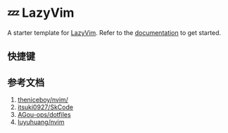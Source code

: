 # 💤 LazyVim

A starter template for [LazyVim](https://github.com/LazyVim/LazyVim).
Refer to the [documentation](https://lazyvim.github.io/installation) to get started.



## 快捷键




## 参考文档

1. [theniceboy/nvim/](https://github.com/theniceboy/nvim/blob/master/README_cn.md#xtabline---%E7%B2%BE%E8%87%B4%E7%9A%84%E9%A1%B6%E6%A0%8F)
2. [itsuki0927/SkCode](https://github.com/itsuki0927/SkCode/blob/main/lua/core/plugin/list.lua)
3. [AGou-ops/dotfiles](https://github.com/AGou-ops/dotfiles)
4. [luyuhuang/nvim](https://github.com/luyuhuang/nvim/)
